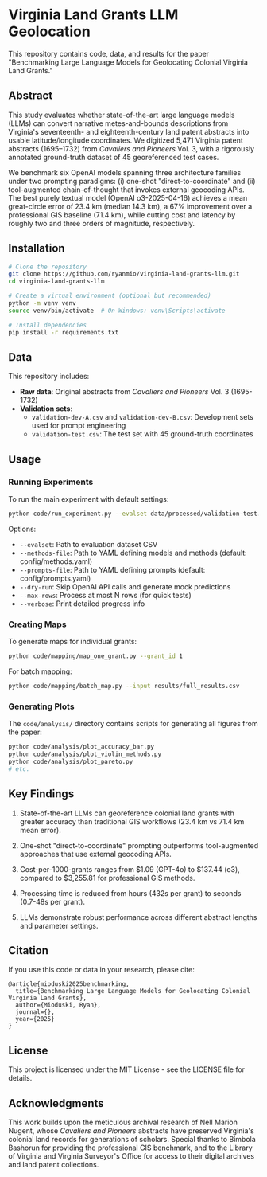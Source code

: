 
# Virginia Land Grants LLM Geolocation

This repository contains code, data, and results for the paper "Benchmarking Large Language Models for Geolocating Colonial Virginia Land Grants."

## Abstract

This study evaluates whether state-of-the-art large language models (LLMs) can convert narrative metes-and-bounds descriptions from Virginia's seventeenth- and eighteenth-century land patent abstracts into usable latitude/longitude coordinates. We digitized 5,471 Virginia patent abstracts (1695–1732) from *Cavaliers and Pioneers* Vol. 3, with a rigorously annotated ground-truth dataset of 45 georeferenced test cases.

We benchmark six OpenAI models spanning three architecture families under two prompting paradigms: (i) one-shot "direct-to-coordinate" and (ii) tool-augmented chain-of-thought that invokes external geocoding APIs. The best purely textual model (OpenAI o3-2025-04-16) achieves a mean great-circle error of 23.4 km (median 14.3 km), a 67% improvement over a professional GIS baseline (71.4 km), while cutting cost and latency by roughly two and three orders of magnitude, respectively.

## Installation

```bash
# Clone the repository
git clone https://github.com/ryanmio/virginia-land-grants-llm.git
cd virginia-land-grants-llm

# Create a virtual environment (optional but recommended)
python -m venv venv
source venv/bin/activate  # On Windows: venv\Scripts\activate

# Install dependencies
pip install -r requirements.txt
```

## Data

This repository includes:

- **Raw data**: Original abstracts from *Cavaliers and Pioneers* Vol. 3 (1695-1732)
- **Validation sets**: 
  - `validation-dev-A.csv` and `validation-dev-B.csv`: Development sets used for prompt engineering
  - `validation-test.csv`: The test set with 45 ground-truth coordinates

## Usage

### Running Experiments

To run the main experiment with default settings:

```bash
python code/run_experiment.py --evalset data/processed/validation-test.csv
```

Options:
- `--evalset`: Path to evaluation dataset CSV
- `--methods-file`: Path to YAML defining models and methods (default: config/methods.yaml)
- `--prompts-file`: Path to YAML defining prompts (default: config/prompts.yaml)
- `--dry-run`: Skip OpenAI API calls and generate mock predictions
- `--max-rows`: Process at most N rows (for quick tests)
- `--verbose`: Print detailed progress info

### Creating Maps

To generate maps for individual grants:

```bash
python code/mapping/map_one_grant.py --grant_id 1
```

For batch mapping:

```bash
python code/mapping/batch_map.py --input results/full_results.csv
```

### Generating Plots

The `code/analysis/` directory contains scripts for generating all figures from the paper:

```bash
python code/analysis/plot_accuracy_bar.py
python code/analysis/plot_violin_methods.py
python code/analysis/plot_pareto.py
# etc.
```

## Key Findings

1. State-of-the-art LLMs can georeference colonial land grants with greater accuracy than traditional GIS workflows (23.4 km vs 71.4 km mean error).

2. One-shot "direct-to-coordinate" prompting outperforms tool-augmented approaches that use external geocoding APIs.

3. Cost-per-1000-grants ranges from $1.09 (GPT-4o) to $137.44 (o3), compared to $3,255.81 for professional GIS methods.

4. Processing time is reduced from hours (432s per grant) to seconds (0.7-48s per grant).

5. LLMs demonstrate robust performance across different abstract lengths and parameter settings.

## Citation

If you use this code or data in your research, please cite:

```
@article{mioduski2025benchmarking,
  title={Benchmarking Large Language Models for Geolocating Colonial Virginia Land Grants},
  author={Mioduski, Ryan},
  journal={},
  year={2025}
}
```

## License

This project is licensed under the MIT License - see the LICENSE file for details.

## Acknowledgments

This work builds upon the meticulous archival research of Nell Marion Nugent, whose *Cavaliers and Pioneers* abstracts have preserved Virginia's colonial land records for generations of scholars. Special thanks to Bimbola Bashorun for providing the professional GIS benchmark, and to the Library of Virginia and Virginia Surveyor's Office for access to their digital archives and land patent collections.
